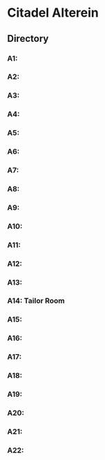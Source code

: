 # Citadel Alterein

## Directory

### A1: 

### A2: 

### A3: 

### A4: 

### A5: 

### A6: 

### A7: 

### A8: 

### A9: 

### A10: 

### A11: 

### A12: 

### A13: 

### A14: Tailor Room

### A15: 

### A16: 

### A17: 

### A18: 

### A19: 

### A20: 

### A21: 

### A22: 
